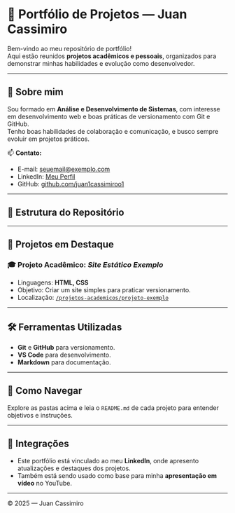 # 💼 Portfólio de Projetos — Juan Cassimiro

Bem-vindo ao meu repositório de portfólio!  
Aqui estão reunidos **projetos acadêmicos e pessoais**, organizados para demonstrar minhas habilidades e evolução como desenvolvedor.

---

## 🧠 Sobre mim
Sou formado em **Análise e Desenvolvimento de Sistemas**, com interesse em desenvolvimento web e boas práticas de versionamento com Git e GitHub.  
Tenho boas habilidades de colaboração e comunicação, e busco sempre evoluir em projetos práticos.

📫 **Contato:**
- E-mail: seuemail@exemplo.com
- LinkedIn: [Meu Perfil](https://www.linkedin.com/in/SEU_USUARIO/)
- GitHub: [github.com/juan1cassimiroo1](https://github.com/juan1cassimiroo1)

---

## 📂 Estrutura do Repositório


---

## 🧩 Projetos em Destaque

### 🎓 Projeto Acadêmico: *Site Estático Exemplo*
- Linguagens: **HTML, CSS**
- Objetivo: Criar um site simples para praticar versionamento.
- Localização: [`/projetos-academicos/projeto-exemplo`](projetos-academicos/projeto-exemplo)

---

## 🛠️ Ferramentas Utilizadas
- **Git** e **GitHub** para versionamento.
- **VS Code** para desenvolvimento.
- **Markdown** para documentação.

---

## 🚀 Como Navegar
Explore as pastas acima e leia o `README.md` de cada projeto para entender objetivos e instruções.

---

## 📢 Integrações
- Este portfólio está vinculado ao meu **LinkedIn**, onde apresento atualizações e destaques dos projetos.
- Também está sendo usado como base para minha **apresentação em vídeo** no YouTube.

---

© 2025 — Juan Cassimiro


